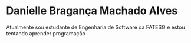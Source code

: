 # Danielle Bragança Machado Alves

Atualmente sou estudante de Engenharia de Software da FATESG e estou tentando aprender programação
